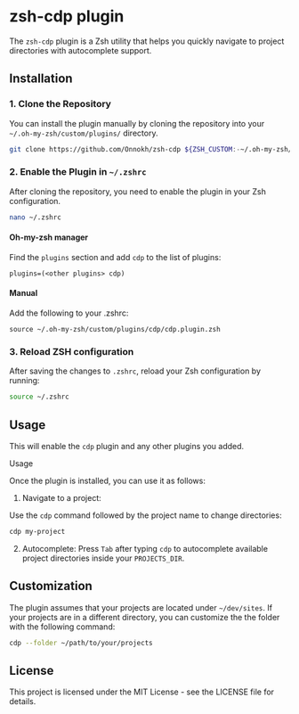 # zsh-cdp plugin
The `zsh-cdp` plugin is a Zsh utility that helps you quickly navigate to project directories with autocomplete support.

## Installation

### 1. Clone the Repository

You can install the plugin manually by cloning the repository into your `~/.oh-my-zsh/custom/plugins/` directory.

```sh
git clone https://github.com/Onnokh/zsh-cdp ${ZSH_CUSTOM:-~/.oh-my-zsh/custom}/plugins/cdp
```

### 2. Enable the Plugin in `~/.zshrc`

After cloning the repository, you need to enable the plugin in your Zsh configuration.

```sh
nano ~/.zshrc
```

#### Oh-my-zsh manager
Find the `plugins` section and add `cdp` to the list of plugins:

```
plugins=(<other plugins> cdp)
```

#### Manual
Add the following to your .zshrc:
```
source ~/.oh-my-zsh/custom/plugins/cdp/cdp.plugin.zsh
```

### 3. Reload ZSH configuration

After saving the changes to `.zshrc`, reload your Zsh configuration by running:

```sh
source ~/.zshrc
```

## Usage

This will enable the `cdp` plugin and any other plugins you added.

Usage

Once the plugin is installed, you can use it as follows:

1. Navigate to a project:

Use the `cdp` command followed by the project name to change directories:

```sh
cdp my-project
```

2. Autocomplete:
   Press `Tab` after typing `cdp` to autocomplete available project directories inside your `PROJECTS_DIR`.

## Customization

The plugin assumes that your projects are located under `~/dev/sites`. If your projects are in a different directory, you can customize the the folder with the following command:

```sh
cdp --folder ~/path/to/your/projects
```

## License

This project is licensed under the MIT License - see the LICENSE file for details.
